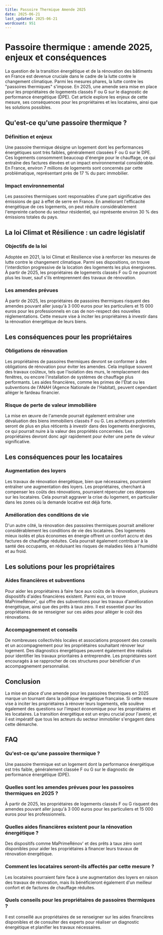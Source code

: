 ```yaml
---
title: Passoire Thermique Amende 2025
date: 2025-06-21
last_updated: 2025-06-21
wordcount: 951
---
```


# Passoire thermique : amende 2025, enjeux et conséquences

La question de la transition énergétique et de la rénovation des bâtiments en France est devenue cruciale dans le cadre de la lutte contre le changement climatique. Parmi les mesures phares, la lutte contre les "passoires thermiques" s'impose. En 2025, une amende sera mise en place pour les propriétaires de logements classés F ou G sur le diagnostic de performance énergétique (DPE). Cet article explore les enjeux de cette mesure, ses conséquences pour les propriétaires et les locataires, ainsi que les solutions possibles.

## Qu'est-ce qu'une passoire thermique ?

### Définition et enjeux

Une passoire thermique désigne un logement dont les performances énergétiques sont très faibles, généralement classées F ou G sur le DPE. Ces logements consomment beaucoup d'énergie pour le chauffage, ce qui entraîne des factures élevées et un impact environnemental considérable. En France, environ 7 millions de logements sont concernés par cette problématique, représentant près de 17 % du parc immobilier.

### Impact environnemental

Les passoires thermiques sont responsables d'une part significative des émissions de gaz à effet de serre en France. En améliorant l'efficacité énergétique de ces logements, on peut réduire considérablement l'empreinte carbone du secteur résidentiel, qui représente environ 30 % des émissions totales du pays.

## La loi Climat et Résilience : un cadre législatif

### Objectifs de la loi

Adoptée en 2021, la loi Climat et Résilience vise à renforcer les mesures de lutte contre le changement climatique. Parmi ses dispositions, on trouve l'interdiction progressive de la location des logements les plus énergivores. À partir de 2025, les propriétaires de logements classés F ou G ne pourront plus les louer, sauf s'ils entreprennent des travaux de rénovation.

### Les amendes prévues

À partir de 2025, les propriétaires de passoires thermiques risquent des amendes pouvant aller jusqu'à 3 000 euros pour les particuliers et 15 000 euros pour les professionnels en cas de non-respect des nouvelles réglementations. Cette mesure vise à inciter les propriétaires à investir dans la rénovation énergétique de leurs biens.

## Les conséquences pour les propriétaires

### Obligations de rénovation

Les propriétaires de passoires thermiques devront se conformer à des obligations de rénovation pour éviter les amendes. Cela implique souvent des travaux coûteux, tels que l'isolation des murs, le remplacement des fenêtres, ou encore l'installation de systèmes de chauffage plus performants. Les aides financières, comme les primes de l'État ou les subventions de l'ANAH (Agence Nationale de l'Habitat), peuvent cependant alléger le fardeau financier.

### Risque de perte de valeur immobilière

La mise en œuvre de l'amende pourrait également entraîner une dévaluation des biens immobiliers classés F ou G. Les acheteurs potentiels seront de plus en plus réticents à investir dans des logements énergivores, ce qui pourrait nuire à la valeur des propriétés concernées. Les propriétaires devront donc agir rapidement pour éviter une perte de valeur significative.

## Les conséquences pour les locataires

### Augmentation des loyers

Les travaux de rénovation énergétique, bien que nécessaires, pourraient entraîner une augmentation des loyers. Les propriétaires, cherchant à compenser les coûts des rénovations, pourraient répercuter ces dépenses sur les locataires. Cela pourrait aggraver la crise du logement, en particulier dans les zones où la demande locative est déjà forte.

### Amélioration des conditions de vie

D'un autre côté, la rénovation des passoires thermiques pourrait améliorer considérablement les conditions de vie des locataires. Des logements mieux isolés et plus économes en énergie offrent un confort accru et des factures de chauffage réduites. Cela pourrait également contribuer à la santé des occupants, en réduisant les risques de maladies liées à l'humidité et au froid.

## Les solutions pour les propriétaires

### Aides financières et subventions

Pour aider les propriétaires à faire face aux coûts de la rénovation, plusieurs dispositifs d'aides financières existent. Parmi eux, on trouve MaPrimeRénov', qui offre des subventions pour les travaux d'amélioration énergétique, ainsi que des prêts à taux zéro. Il est essentiel pour les propriétaires de se renseigner sur ces aides pour alléger le coût des rénovations.

### Accompagnement et conseils

De nombreuses collectivités locales et associations proposent des conseils et un accompagnement pour les propriétaires souhaitant rénover leur logement. Des diagnostics énergétiques peuvent également être réalisés pour identifier les travaux prioritaires à entreprendre. Les propriétaires sont encouragés à se rapprocher de ces structures pour bénéficier d'un accompagnement personnalisé.

## Conclusion

La mise en place d'une amende pour les passoires thermiques en 2025 marque un tournant dans la politique énergétique française. Si cette mesure vise à inciter les propriétaires à rénover leurs logements, elle soulève également des questions sur l'impact économique pour les propriétaires et les locataires. La transition énergétique est un enjeu crucial pour l'avenir, et il est impératif que tous les acteurs du secteur immobilier s'engagent dans cette démarche.

## FAQ

### Qu'est-ce qu'une passoire thermique ?

Une passoire thermique est un logement dont la performance énergétique est très faible, généralement classée F ou G sur le diagnostic de performance énergétique (DPE).

### Quelles sont les amendes prévues pour les passoires thermiques en 2025 ?

À partir de 2025, les propriétaires de logements classés F ou G risquent des amendes pouvant aller jusqu'à 3 000 euros pour les particuliers et 15 000 euros pour les professionnels.

### Quelles aides financières existent pour la rénovation énergétique ?

Des dispositifs comme MaPrimeRénov' et des prêts à taux zéro sont disponibles pour aider les propriétaires à financer leurs travaux de rénovation énergétique.

### Comment les locataires seront-ils affectés par cette mesure ?

Les locataires pourraient faire face à une augmentation des loyers en raison des travaux de rénovation, mais ils bénéficieront également d'un meilleur confort et de factures de chauffage réduites.

### Quels conseils pour les propriétaires de passoires thermiques ?

Il est conseillé aux propriétaires de se renseigner sur les aides financières disponibles et de consulter des experts pour réaliser un diagnostic énergétique et planifier les travaux nécessaires.